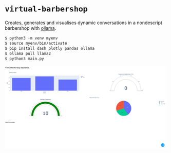 # `virtual-barbershop`

Creates, generates and visualises dynamic conversations in a nondescript barbershop with [ollama](https://ollama.com/).

```
$ python3 -m venv myenv
$ source myenv/bin/activate
$ pip install dash plotly pandas ollama
$ ollama pull llama2
$ python3 main.py
```

![](./screenshot.png)